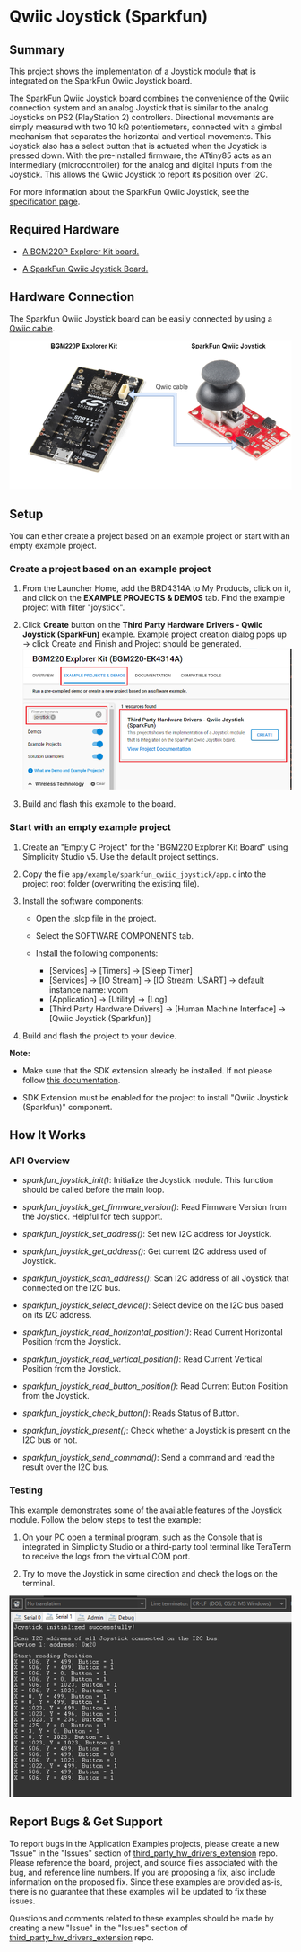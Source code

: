 # Qwiic Joystick (Sparkfun) #

## Summary ##

This project shows the implementation of a Joystick module that is integrated on the SparkFun Qwiic Joystick board.

The SparkFun Qwiic Joystick board combines the convenience of the Qwiic connection system and an analog Joystick that is similar to the analog Joysticks on PS2 (PlayStation 2) controllers. Directional movements are simply measured with two 10 kΩ potentiometers, connected with a gimbal mechanism that separates the horizontal and vertical movements. This Joystick also has a select button that is actuated when the Joystick is pressed down. With the pre-installed firmware, the ATtiny85 acts as an intermediary (microcontroller) for the analog and digital inputs from the Joystick. This allows the Qwiic Joystick to report its position over I2C.

For more information about the SparkFun Qwiic Joystick, see the [specification page](https://learn.sparkfun.com/tutorials/qwiic-joystick-hookup-guide).

## Required Hardware ##

- [A BGM220P Explorer Kit board.](https://www.silabs.com/development-tools/wireless/bluetooth/bgm220-explorer-kit)

- [A SparkFun Qwiic Joystick Board.](https://www.sparkfun.com/products/15168)
  
## Hardware Connection ##

The Sparkfun Qwiic Joystick board can be easily connected by using a [Qwiic cable](https://www.sparkfun.com/products/17259).

![hardware_connection](image/hardware_connection.png)

## Setup ##

You can either create a project based on an example project or start with an empty example project.

### Create a project based on an example project ###

1. From the Launcher Home, add the BRD4314A to My Products, click on it, and click on the **EXAMPLE PROJECTS & DEMOS** tab. Find the example project with filter "joystick".

2. Click **Create** button on the **Third Party Hardware Drivers - Qwiic Joystick (SparkFun)** example. Example project creation dialog pops up -> click Create and Finish and Project should be generated.
![Create_example](image/create_example.png)

3. Build and flash this example to the board.

### Start with an empty example project ###

1. Create an "Empty C Project" for the "BGM220 Explorer Kit Board" using Simplicity Studio v5. Use the default project settings.

2. Copy the file `app/example/sparkfun_qwiic_joystick/app.c` into the project root folder (overwriting the existing file).

3. Install the software components:

   - Open the .slcp file in the project.

   - Select the SOFTWARE COMPONENTS tab.

   - Install the following components:

      - [Services] → [Timers] → [Sleep Timer]
      - [Services] → [IO Stream] → [IO Stream: USART] → default instance name: vcom
      - [Application] → [Utility] → [Log]
      - [Third Party Hardware Drivers] → [Human Machine Interface] → [Qwiic Joystick (Sparkfun)]

4. Build and flash the project to your device.

**Note:**

- Make sure that the SDK extension already be installed. If not please follow [this documentation](https://github.com/SiliconLabs/third_party_hw_drivers_extension/blob/master/README.md#how-to-add-to-simplicity-studio-ide).

- SDK Extension must be enabled for the project to install "Qwiic Joystick (Sparkfun)" component.

## How It Works ##

### API Overview ###

- *sparkfun_joystick_init()*: Initialize the Joystick module. This function should be called before the main loop.

- *sparkfun_joystick_get_firmware_version()*: Read Firmware Version from the Joystick. Helpful for tech support.

- *sparkfun_joystick_set_address()*: Set new I2C address for Joystick.

- *sparkfun_joystick_get_address()*: Get current I2C address used of Joystick.

- *sparkfun_joystick_scan_address()*: Scan I2C address of all Joystick that connected on the I2C bus.

- *sparkfun_joystick_select_device()*: Select device on the I2C bus based on its I2C address.

- *sparkfun_joystick_read_horizontal_position()*: Read Current Horizontal Position from the Joystick.

- *sparkfun_joystick_read_vertical_position()*: Read Current Vertical Position from the Joystick.

- *sparkfun_joystick_read_button_position()*: Read Current Button Position from the Joystick.

- *sparkfun_joystick_check_button()*: Reads Status of Button.

- *sparkfun_joystick_present()*: Check whether a Joystick is present on the I2C bus or not.

- *sparkfun_joystick_send_command()*: Send a command and read the result over the I2C bus.

### Testing ###

This example demonstrates some of the available features of the Joystick module. Follow the below steps to test the example:

1. On your PC open a terminal program, such as the Console that is integrated in Simplicity Studio or a third-party tool terminal like TeraTerm to receive the logs from the virtual COM port.

2. Try to move the Joystick in some direction and check the logs on the terminal.

![logging_screen](image/logs.png)

## Report Bugs & Get Support ##

To report bugs in the Application Examples projects, please create a new "Issue" in the "Issues" section of [third_party_hw_drivers_extension](https://github.com/SiliconLabs/third_party_hw_drivers_extension) repo. Please reference the board, project, and source files associated with the bug, and reference line numbers. If you are proposing a fix, also include information on the proposed fix. Since these examples are provided as-is, there is no guarantee that these examples will be updated to fix these issues.

Questions and comments related to these examples should be made by creating a new "Issue" in the "Issues" section of [third_party_hw_drivers_extension](https://github.com/SiliconLabs/third_party_hw_drivers_extension) repo.
